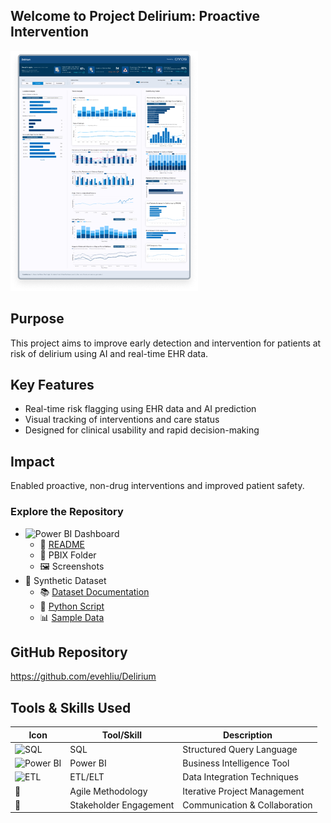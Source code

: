 ## Welcome to Project Delirium: Proactive Intervention
![Dashboard Preview](assets/dashboard_preview.png)

## Purpose
This project aims to improve early detection and intervention for patients at risk of delirium using AI and real-time EHR data.

## Key Features
- Real-time risk flagging using EHR data and AI prediction
- Visual tracking of interventions and care status
- Designed for clinical usability and rapid decision-making

## Impact
Enabled proactive, non-drug interventions and improved patient safety.

### Explore the Repository
- <img src="https://upload.wikimedia.org/wikipedia/commons/c/cf/New_Power_BI_Logo.svg" alt="Power BI" width="24"> Dashboard
  - 📄 [README](https://github.com/evehliu/Delirium/blob/main/Dashboard/README.md)
  - 📁 PBIX Folder
  - 🖼️ Screenshots
- 🧪 Synthetic Dataset
  - 📚 [Dataset Documentation](https://github.com/evehliu/Delirium/blob/main/Synthetic%20Dataset/README.md)
  - 🐍 [Python Script](https://github.com/evehliu/Delirium/blob/main/Synthetic%20Dataset/generate_datasets.py)
  - 📊 [Sample Data](https://github.com/evehliu/Delirium/tree/main/Synthetic%20Dataset/Sample%20Data)
    
## GitHub Repository 
https://github.com/evehliu/Delirium

## Tools & Skills Used

| Icon                                                                                     | Tool/Skill             | Description                     |
|------------------------------------------------------------------------------------------|------------------------|---------------------------------|
| <img src="https://upload.wikimedia.org/wikipedia/commons/d/d7/SQL_Image.svg" alt="SQL" width="24">| SQL                    | Structured Query Language       |
| <img src="https://upload.wikimedia.org/wikipedia/commons/c/cf/New_Power_BI_Logo.svg" alt="Power BI" width="24"> | Power BI               | Business Intelligence Tool      |
| <img src="https://upload.wikimedia.org/wikipedia/commons/2/2f/Etl-process.svg" alt="ETL" width="48"> | ETL/ELT                | Data Integration Techniques     |
|  🧭                                                             | Agile Methodology      | Iterative Project Management    |
|  🤝                                                              | Stakeholder Engagement | Communication & Collaboration   |
